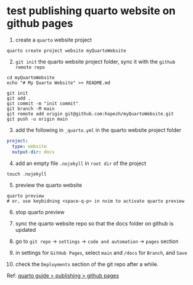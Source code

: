 # test publishing quarto website on github pages


1. create a `quarto` website project
```{shell}
quarto create project website myQuartoWebsite
```


2. `git init` the quarto website project folder, sync it with the `github remote repo`
```shell
cd myQuartoWebsite
echo "# My Quarto Website" >> README.md

git init
git add .
git commit -m "init commit"
git branch -M main
git remote add origin git@github.com:hopezh/myQuartoWebsite.git
git push -u origin main
```


3. add the following in `_quarto.yml` in the quarto website project folder
```yaml
project:
  type: website
  output-dir: docs
```


4. add an empty file `.nojekyll` in `root dir` of the project
```shell
touch .nojekyll
```


5. preview the quarto website
```shell
quarto preview
# or, use keybidning <space-q-p> in nvim to activate quarto preview
```


6. stop quarto preview


7. sync the quarto website repo so that the docs folder on github is updated


8. go to `git repo` -> `settings` -> `code and automation` -> `pages` section


9. in settings for `GitHub Pages`, select `main` and `/docs` for `Branch`, and `Save` 


10. check the `Deployments` section of the git repo after a while. 


Ref: [quarto guide > publishing > github pages](https://quarto.org/docs/publishing/github-pages.html#publish-command)

